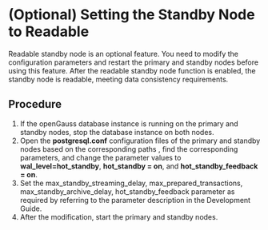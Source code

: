# \(Optional\) Setting the Standby Node to Readable<a name="EN-US_TOPIC_0249784573"></a>

Readable standby node is an optional feature. You need to modify the configuration parameters and restart the primary and standby nodes before using this feature. After the readable standby node function is enabled, the standby node is readable, meeting data consistency requirements.

## Procedure<a name="section1726123816195"></a>

1.  If the openGauss database instance is running on the primary and standby nodes, stop the database instance on both nodes.
2.  Open the  **postgresql.conf**  configuration files of the primary and standby nodes based on the corresponding paths , find the corresponding parameters, and change the parameter values to  **wal\_level=hot\_standby**,  **hot\_standby = on**, and  **hot\_standby\_feedback = on**.
3.  Set the max_standby_streaming_delay, max_prepared_transactions, max_standby_archive_delay, hot_standby_feedback parameter as required by referring to the parameter description in the Development Guide.
4.  After the modification, start the primary and standby nodes.
